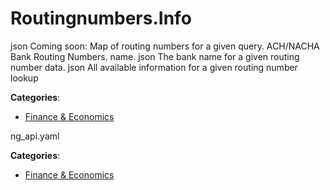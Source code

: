 # Routingnumbers.Info


json Coming soon: Map of routing numbers for a given query. ACH/NACHA Bank Routing Numbers.  name. json The bank name for a given routing number data. json All available information for a given routing number lookup



**Categories**:
- [Finance & Economics](https://github.com/apis-list/apis-list#finance-and-economics)



ng_api.yaml


**Categories**:
- [Finance & Economics](https://github.com/apis-list/apis-list#finance-and-economics)



